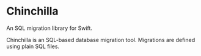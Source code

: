 # Chinchilla

An SQL migration library for Swift.

Chinchilla is an SQL-based database migration tool. Migrations are defined using plain SQL files.

